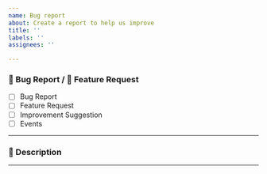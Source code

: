 ```yaml
---
name: Bug report
about: Create a report to help us improve
title: ''
labels: ''
assignees: ''

---
```


### 🐛 Bug Report / 🎯 Feature Request
<!-- Choose one: Bug, Feature, or Improvement -->

- [ ] Bug Report
- [ ] Feature Request
- [ ] Improvement Suggestion
- [ ] Events

---

### 📝 Description
<!-- A clear and concise description of the issue or feature you propose. -->

---
